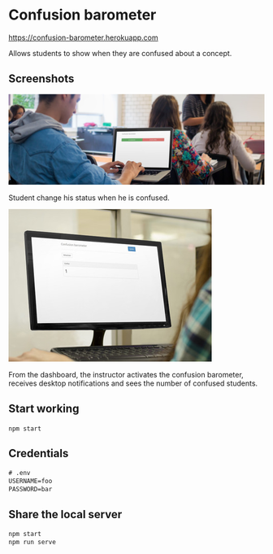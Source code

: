 Confusion barometer
===================

https://confusion-barometer.herokuapp.com

Allows students to show when they are confused about a concept.

Screenshots
-----------

![screenshot](https://raw.githubusercontent.com/dflorent/confusion-barometer/master/screeshots/student.jpg)

Student change his status when he is confused.

![screenshot](https://raw.githubusercontent.com/dflorent/confusion-barometer/master/screeshots/dashboard.jpg)

From the dashboard, the instructor activates the confusion barometer, receives desktop notifications and sees the number of confused students.


Start working
-------------

```
npm start
```

Credentials
-----------

```
# .env
USERNAME=foo
PASSWORD=bar
```

Share the local server
----------------------

```
npm start
npm run serve
```
